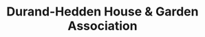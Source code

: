 ---
layout: repo
title: "Durand-Hedden House & Garden Association"
id: 12745
permalink: repos/12745/
---
